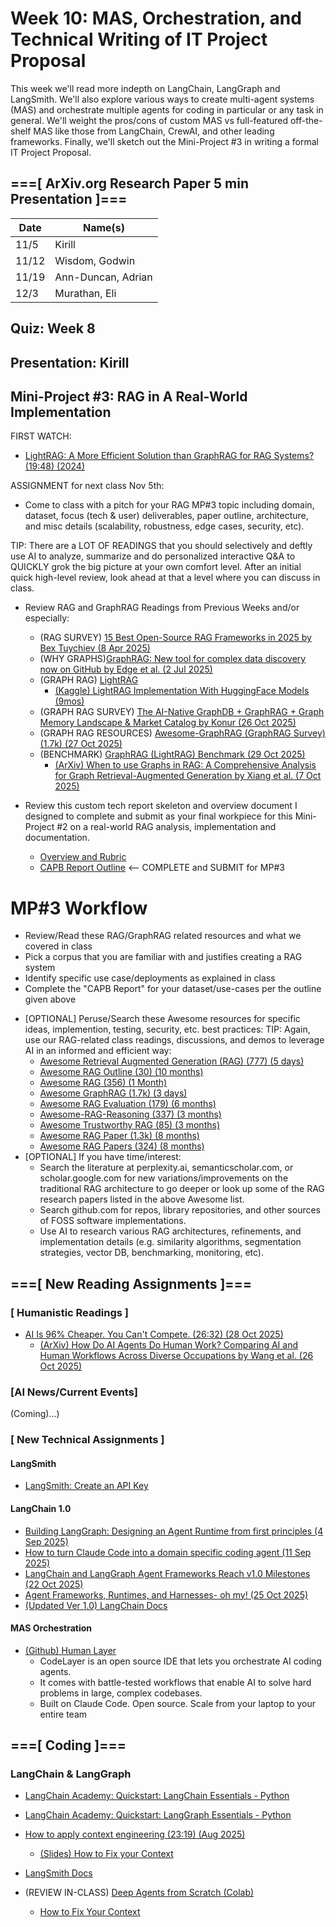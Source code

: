 # Week 10: MAS, Orchestration, and Technical Writing of IT Project Proposal

This week we'll read more indepth on LangChain, LangGraph and LangSmith. We'll also explore various ways to create multi-agent systems (MAS) and orchestrate multiple agents for coding in particular or any task in general. We'll weight the pros/cons of custom MAS vs full-featured off-the-shelf MAS like those from LangChain, CrewAI, and other leading frameworks. Finally, we'll sketch out the Mini-Project #3 in writing a formal IT Project Proposal.


## ===[ ArXiv.org Research Paper 5 min Presentation ]===

| Date   | Name(s)              |
|--------|----------------------|
| 11/5   | Kirill               |
| 11/12  | Wisdom, Godwin       |
| 11/19  | Ann-Duncan, Adrian   |
| 12/3   | Murathan, Eli        |


## Quiz: Week 8

## Presentation: Kirill

## Mini-Project #3: RAG in A Real-World Implementation

FIRST WATCH: 
* [LightRAG: A More Efficient Solution than GraphRAG for RAG Systems? (19:48) (2024)](https://www.youtube.com/watch?v=oageL-1I0GE)

ASSIGNMENT for next class Nov 5th: 
* Come to class with a pitch for your RAG MP#3 topic including domain, dataset, focus (tech & user) deliverables, paper outline, architecture, and misc details (scalability, robustness, edge cases, security, etc). 

TIP: There are a LOT OF READINGS that you should selectively and deftly use AI to analyze, summarize and do personalized interactive Q&A to QUICKLY grok the big picture at your own comfort level. After an initial quick high-level review, look ahead at that  a level where you can discuss in class. 

* Review RAG and GraphRAG Readings from Previous Weeks and/or especially:

  - (RAG SURVEY) [15 Best Open-Source RAG Frameworks in 2025 by Bex Tuychiev (8 Apr 2025)](https://www.firecrawl.dev/blog/best-open-source-rag-frameworks#decision-table-for-choosing-the-right-rag-framework)
  - (WHY GRAPHS)[GraphRAG: New tool for complex data discovery now on GitHub by Edge et al. (2 Jul 2025)](https://www.microsoft.com/en-us/research/blog/graphrag-new-tool-for-complex-data-discovery-now-on-github/)
  - (GRAPH RAG) [LightRAG](https://github.com/HKUDS/LightRAG)
    - [(Kaggle) LightRAG Implementation With HuggingFace Models (9mos)](https://www.kaggle.com/code/ksmooi/lightrag-implementation-with-huggingface-models)
  - (GRAPH RAG SURVEY) [The AI-Native GraphDB + GraphRAG + Graph Memory Landscape & Market Catalog by Konur (26 Oct 2025)](https://dev.to/yigit-konur/the-ai-native-graphdb-graphrag-graph-memory-landscape-market-catalog-2198)
  - (GRAPH RAG RESOURCES) [Awesome-GraphRAG (GraphRAG Survey) (1.7k) (27 Oct 2025)](https://github.com/DEEP-PolyU/Awesome-GraphRAG)
  - (BENCHMARK) [GraphRAG (LightRAG) Benchmark (29 Oct 2025)](https://github.com/GraphRAG-Bench/GraphRAG-Benchmark)
    - [(ArXiv) When to use Graphs in RAG: A Comprehensive Analysis for Graph Retrieval-Augmented Generation by Xiang et al. (7 Oct 2025)](https://arxiv.org/abs/2506.05690)
  
* Review this custom tech report skeleton and overview document I designed to complete and submit as your final workpiece for this Mini-Project #2 on a real-world RAG analysis, implementation and documentation.
  - [Overview and Rubric](../code/tech-reports/overview_and_rubric.md)
  - [CAPB Report Outline](../code/tech-reports/student_report_skeleton.md) <-- COMPLETE and SUBMIT for MP#3
  
# MP#3 Workflow
  - Review/Read these RAG/GraphRAG related resources and what we covered in class 
  - Pick a corpus that you are familiar with and justifies creating a RAG system 
  - Identify specific use case/deployments as explained in class
  - Complete the "CAPB Report" for your dataset/use-cases per the outline given above
  
* [OPTIONAL] Peruse/Search these Awesome resources for specific ideas, implemention, testing, security, etc. best practices:
  TIP: Again, use our RAG-related class readings, discussions, and demos to leverage AI in an informed and efficient way:
  - [Awesome Retrieval Augmented Generation (RAG) (777) (5 days)](https://github.com/Danielskry/Awesome-RAG)
  - [Awesome RAG Outline (30) (10 months)](https://github.com/noworneverev/Awesome-RAG)
  - [Awesome RAG (356) (1 Month)](https://github.com/frutik/Awesome-RAG)
  - [Awesome GraphRAG (1.7k) (3 days)](https://github.com/DEEP-PolyU/Awesome-GraphRAG)
  - [Awesome RAG Evaluation (179) (6 months)](https://github.com/YHPeter/Awesome-RAG-Evaluation)
  - [Awesome-RAG-Reasoning (337) (3 months)](https://github.com/DavidZWZ/Awesome-RAG-Reaso)
  - [Awesome Trustworthy RAG (85) (3 months)](https://github.com/Arstanley/Awesome-Trustworthy-RAG)
  - [Awesome RAG Paper (1.3k) (8 months)](https://github.com/jxzhangjhu/Awesome-LLM-RAG)
  - [Awesome RAG Papers (324) (8 months)](https://github.com/coree/awesome-rag)
* [OPTIONAL] If you have time/interest:
  - Search the literature at perplexity.ai, semanticscholar.com, or scholar.google.com for new variations/improvements on the traditional RAG architecture to go deeper or look up some of the RAG research papers listed in the above Awesome list.
  - Search github.com for repos, library repositories, and other sources of FOSS software implementations. 
  - Use AI to research various RAG architectures, refinements, and implementation details (e.g. similarity algorithms, segmentation strategies, vector DB, benchmarking, monitoring, etc).

## ===[ New Reading Assignments ]===

### **[ Humanistic Readings ]**

* [AI Is 96% Cheaper. You Can't Compete. (26:32) (28 Oct 2025)](https://www.youtube.com/watch?v=gPYjWmJz_bA)
  - [(ArXiv) How Do AI Agents Do Human Work? Comparing AI and Human Workflows Across Diverse Occupations by Wang et al. (26 Oct 2025)](https://www.arxiv.org/abs/2510.22780)

### **[AI News/Current Events]**

(Coming)...)

### **[ New Technical Assignments ]**

#### LangSmith

* [LangSmith: Create an API Key](https://docs.langchain.com/langsmith/create-account-api-key?_gl=1*sqj3dn*_gcl_au*MTM3MDk3NzI2Ni4xNzU4MjkwMDMz*_ga*NjMyNzg3MTY0LjE3NjE1NzMxODc.*_ga_47WX3HKKY2*czE3NjE1NzMxODckbzEkZzEkdDE3NjE1NzYwNDAkajYwJGwwJGgw)
  
#### LangChain 1.0

* [Building LangGraph: Designing an Agent Runtime from first principles (4 Sep 2025)](https://blog.langchain.com/building-langgraph/)
* [How to turn Claude Code into a domain specific coding agent (11 Sep 2025)](https://blog.langchain.com/how-to-turn-claude-code-into-a-domain-specific-coding-agent/)
* [LangChain and LangGraph Agent Frameworks Reach v1.0 Milestones (22 Oct 2025)](https://blog.langchain.com/langchain-langgraph-1dot0/)
* [Agent Frameworks, Runtimes, and Harnesses- oh my! (25 Oct 2025)](https://blog.langchain.com/agent-frameworks-runtimes-and-harnesses-oh-my/)
* [(Updated Ver 1.0) LangChain Docs](https://docs.langchain.com/oss/python/releases/langchain-v1)

#### MAS Orchestration

* [(Github) Human Layer](https://github.com/humanlayer/humanlayer?ref=dailydev)
  - CodeLayer is an open source IDE that lets you orchestrate AI coding agents.
  - It comes with battle-tested workflows that enable AI to solve hard problems in large, complex codebases.
  - Built on Claude Code. Open source. Scale from your laptop to your entire team


## ===[ Coding ]===

### LangChain & LangGraph

* [LangChain Academy: Quickstart: LangChain Essentials - Python](https://academy.langchain.com/courses/langchain-essentials-python)
* [LangChain Academy: Quickstart: LangGraph Essentials - Python](https://academy.langchain.com/courses/langgraph-essentials-python)

* [How to apply context engineering (23:19) (Aug 2025)](https://www.youtube.com/watch?v=nyKvyRrpbyY)
  - [(Slides) How to Fix your Context](https://docs.google.com/presentation/d/16aaXLu40GugY-kOpqDU4e-S0hD1FmHcNyF0rRRnb1OU/edit?slide=id.p#slide=id.p)
* [LangSmith Docs](https://docs.langchain.com/langsmith/home)
* (REVIEW IN-CLASS) [Deep Agents from Scratch (Colab)](https://github.com/langchain-ai/deep-agents-from-scratch)
  - [How to Fix Your Context](https://github.com/langchain-ai/how_to_fix_your_context)